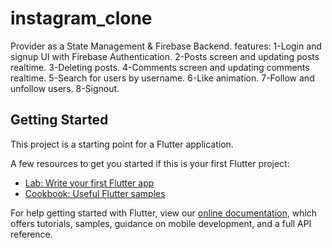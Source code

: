 # instagram_clone
Provider as a State Management & Firebase Backend.
features:
1-Login and signup UI with Firebase Authentication.
2-Posts screen and updating posts realtime.
3-Deleting posts.
4-Comments screen and updating comments realtime.
5-Search for users by username.
6-Like animation.
7-Follow and unfollow users.
8-Signout.


## Getting Started

This project is a starting point for a Flutter application.

A few resources to get you started if this is your first Flutter project:

- [Lab: Write your first Flutter app](https://flutter.dev/docs/get-started/codelab)
- [Cookbook: Useful Flutter samples](https://flutter.dev/docs/cookbook)

For help getting started with Flutter, view our
[online documentation](https://flutter.dev/docs), which offers tutorials,
samples, guidance on mobile development, and a full API reference.

